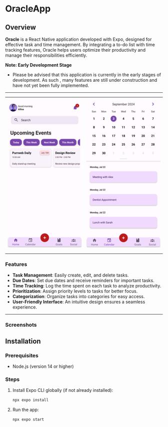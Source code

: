 # OracleApp

## Overview
**Oracle** is a React Native application developed with Expo, designed for effective task and time management. By integrating a to-do list with time tracking features, Oracle helps users optimize their productivity and manage their responsibilities efficiently.

**Note: Early Development Stage**
- Please be advised that  this application is currently in the early stages of development. As such , many features are  still under construction and have not  yet been fully implemented. 

---
| ![Image 1](screenshots/screenshot1.png) | ![Image 2](screenshots/screenshot2.png) |
| ------------------------------------- | ------------------------------------- |

---
### Features
- **Task Management**: Easily create, edit, and delete tasks.
- **Due Dates**: Set due dates and receive reminders for important tasks.
- **Time Tracking**: Log the time spent on each task to analyze productivity.
- **Prioritization**: Assign priority levels to tasks for better focus.
- **Categorization**: Organize tasks into categories for easy access.
- **User-Friendly Interface**: An intuitive design ensures a seamless experience.


---
### Screenshots




## Installation

### Prerequisites
- Node.js (version 14 or higher)


### Steps
1. Install Expo CLI globally (if not already installed):
   ```bash
   npx expo install
2. Run the app:
   ```bash
   npx expo start
